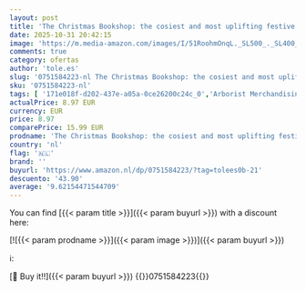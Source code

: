 ```yaml
---
layout: post
title: 'The Christmas Bookshop: the cosiest and most uplifting festive romance to settle down with this Christmas'
date: 2025-10-31 20:42:15
image: 'https://m.media-amazon.com/images/I/51RoohmOnqL._SL500_._SL400_.jpg'
comments: true
category: ofertas
author: 'tole.es'
slug: '0751584223-nl The Christmas Bookshop: the cosiest and most uplifting...'
sku: '0751584223-nl'
tags: [ '171e018f-d202-437e-a05a-0ce26200c24c_0','Arborist Merchandising Root','Boeken','Engelstalige boeken','Featured Categories','Genrefictie','Literaire fictie','Literatuur & fictie','Moderne romantiek','Romantiek','Self Service','Special Features Stores','Vakantiefictie','🇳🇱', ]
actualPrice: 8.97 EUR
currency: EUR
price: 8.97
comparePrice: 15.99 EUR
prodname: 'The Christmas Bookshop: the cosiest and most uplifting festive romance to settle down with this Christmas'
country: 'nl'
flag: '🇳🇱'
brand: ''
buyurl: 'https://www.amazon.nl/dp/0751584223/?tag=tolees0b-21'
descuento: '43.90'
average: '9.62154471544709'
---
```


You can find [{{< param title >}}]({{< param buyurl >}}) with a discount here:

[![{{< param prodname >}}]({{< param image >}})]({{< param buyurl >}})

ℹ️:


[🛒 Buy it!!]({{< param buyurl >}})
{{<world>}}0751584223{{</world>}}
